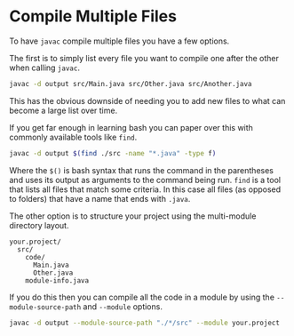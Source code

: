 # Compile Multiple Files

To have `javac` compile multiple files you have a few options.

The first is to simply list every file you want to compile one after
the other when calling `javac`.

```bash
javac -d output src/Main.java src/Other.java src/Another.java
```

This has the obvious downside of needing you to add new files to what can
become a large list over time.

If you get far enough in learning bash you can paper over this
with commonly available tools like `find`.

```bash
javac -d output $(find ./src -name "*.java" -type f)
```

Where the `$()` is bash syntax that runs the command in the parentheses and uses its
output as arguments to the command being run. `find` is a tool that lists all files that
match some criteria. In this case all files (as opposed to folders) that have a name that
ends with `.java`.

The other option is to structure your project using the multi-module directory layout.

```
your.project/
  src/
    code/
      Main.java
      Other.java
    module-info.java
```

If you do this then you can compile all the code in a module by using the `--module-source-path` and `--module` options.

```bash
javac -d output --module-source-path "./*/src" --module your.project
```

